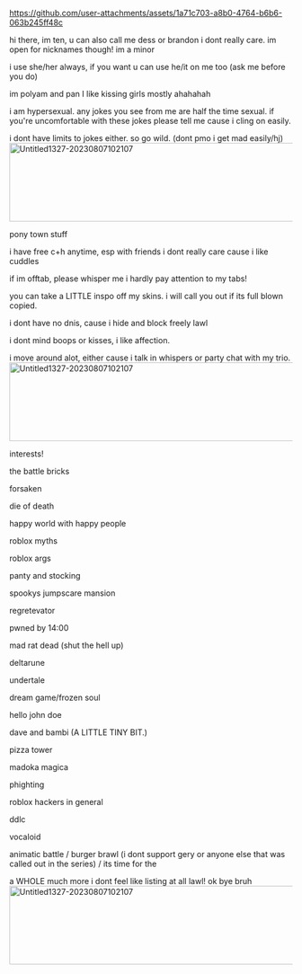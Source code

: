 

https://github.com/user-attachments/assets/1a71c703-a8b0-4764-b6b6-063b245ff48c




hi there, im ten, u can also call me dess or brandon i dont really care. im open for nicknames though! im a minor

i use she/her always, if you want u can use he/it on me too (ask me before you do)

im polyam and pan I like kissing girls mostly ahahahah

i am hypersexual. any jokes you see from me are half the time sexual. if you're uncomfortable with these jokes please tell me cause i cling on easily.

i dont have limits to jokes either. so go wild. (dont pmo i get mad easily/hj)
<img width="1000000" height="140" alt="Untitled1327-20230807102107" src="https://github.com/user-attachments/assets/1eef9d9e-f4e3-45c1-bf6b-cb29d45acfd3" />

pony town stuff

i have free c+h anytime, esp with friends i dont really care cause i like cuddles

if im offtab, please whisper me i hardly pay attention to my tabs!

you can take a LITTLE inspo off my skins. i will call you out if its full blown copied. 

i dont have no dnis, cause i hide and block freely lawl 

i dont mind boops or kisses, i like affection.

i move around alot, either cause i talk in whispers or party chat with my trio.
<img width="10000000" height="140" alt="Untitled1327-20230807102107" src="https://github.com/user-attachments/assets/860d5a2e-7a13-4dbb-90fb-299aac5079a7" />

interests!

the battle bricks

forsaken

die of death

happy world with happy people

roblox myths

roblox args

panty and stocking

spookys jumpscare mansion 

regretevator 

pwned by 14:00

mad rat dead (shut the hell up)

deltarune

undertale

dream game/frozen soul

hello john doe

dave and bambi (A LITTLE TINY BIT.)

pizza tower

madoka magica

phighting

roblox hackers in general

ddlc

vocaloid 

animatic battle / burger brawl (i dont support gery or anyone else that was called out in the series) / its time for the

a WHOLE much more i dont feel like listing at all lawl! ok bye bruh
 <img width="1000000" height="140" alt="Untitled1327-20230807102107" src="https://github.com/user-attachments/assets/e9d5a6b8-f65d-45c7-aa3c-523b8a615e7e" />

